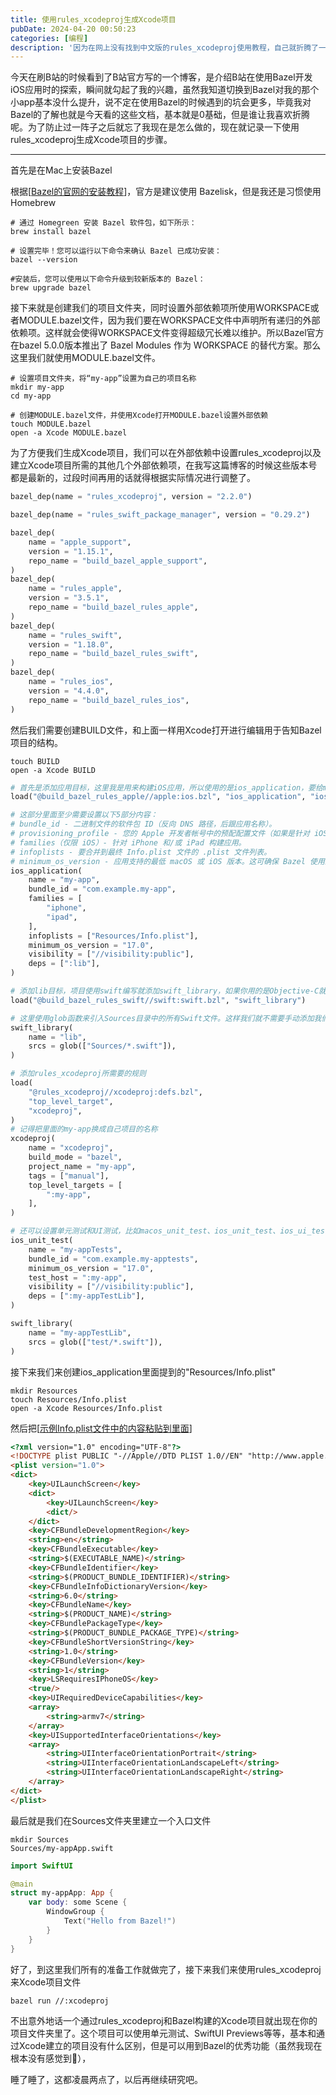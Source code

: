 ```yaml
---
title: 使用rules_xcodeproj生成Xcode项目
pubDate: 2024-04-20 00:50:23
categories: [编程]
description: '因为在网上没有找到中文版的rules_xcodeproj使用教程，自己就折腾了一下午，趁着还没忘，记录一下使用rules_xcodeproj生成Xcode项目的步骤……'
---
```


今天在刷B站的时候看到了B站官方写的一个博客，是介绍B站在使用Bazel开发iOS应用时的探索，瞬间就勾起了我的兴趣，虽然我知道切换到Bazel对我的那个小app基本没什么提升，说不定在使用Bazel的时候遇到的坑会更多，毕竟我对Bazel的了解也就是今天看的这些文档，基本就是0基础，但是谁让我喜欢折腾呢。为了防止过一阵子之后就忘了我现在是怎么做的，现在就记录一下使用rules_xcodeproj生成Xcode项目的步骤。

---

首先是在Mac上安装Bazel

根据[[Bazel的官网的安装教程](https://bazel.build/install/os-x?hl=zh-cn)]，官方是建议使用 Bazelisk，但是我还是习惯使用Homebrew

```shell
# 通过 Homegreen 安装 Bazel 软件包，如下所示：
brew install bazel

# 设置完毕！您可以运行以下命令来确认 Bazel 已成功安装：
bazel --version

#安装后，您可以使用以下命令升级到较新版本的 Bazel：
brew upgrade bazel
```

接下来就是创建我们的项目文件夹，同时设置外部依赖项所使用WORKSPACE或者MODULE.bazel文件，因为我们要在WORKSPACE文件中声明所有递归的外部依赖项。这样就会使得WORKSPACE文件变得超级冗长难以维护。所以Bazel官方在bazel 5.0.0版本推出了 Bazel Modules 作为 WORKSPACE 的替代方案。那么这里我们就使用MODULE.bazel文件。

```shell
# 设置项目文件夹，将“my-app”设置为自己的项目名称
mkdir my-app
cd my-app

# 创建MODULE.bazel文件，并使用Xcode打开MODULE.bazel设置外部依赖
touch MODULE.bazel
open -a Xcode MODULE.bazel
```

为了方便我们生成Xcode项目，我们可以在外部依赖中设置rules_xcodeproj以及建立Xcode项目所需的其他几个外部依赖项，在我写这篇博客的时候这些版本号都是最新的，过段时间再用的话就得根据实际情况进行调整了。
```python
bazel_dep(name = "rules_xcodeproj", version = "2.2.0")

bazel_dep(name = "rules_swift_package_manager", version = "0.29.2")

bazel_dep(
    name = "apple_support",
    version = "1.15.1",
    repo_name = "build_bazel_apple_support",
)
bazel_dep(
    name = "rules_apple",
    version = "3.5.1",
    repo_name = "build_bazel_rules_apple",
)
bazel_dep(
    name = "rules_swift",
    version = "1.18.0",
    repo_name = "build_bazel_rules_swift",
)
bazel_dep(
    name = "rules_ios",
    version = "4.4.0",
    repo_name = "build_bazel_rules_ios",
)
```

然后我们需要创建BUILD文件，和上面一样用Xcode打开进行编辑用于告知Bazel项目的结构。
```shell
touch BUILD
open -a Xcode BUILD
```
```python
# 首先是添加应用目标，这里我是用来构建iOS应用，所以使用的是ios_application，要给macOS写应用的话就换成macos_application。
load("@build_bazel_rules_apple//apple:ios.bzl", "ios_application", "ios_unit_test",)

# 这部分里面至少需要设置以下5部分内容：
# bundle_id - 二进制文件的软件包 ID（反向 DNS 路径，后跟应用名称）。
# provisioning_profile - 您的 Apple 开发者帐号中的预配配置文件（如果是针对 iOS 设备进行构建）。
# families（仅限 iOS）- 针对 iPhone 和/或 iPad 构建应用。
# infoplists - 要合并到最终 Info.plist 文件的 .plist 文件列表。
# minimum_os_version - 应用支持的最低 macOS 或 iOS 版本。这可确保 Bazel 使用正确的 API 级别构建应用。
ios_application(
    name = "my-app",
    bundle_id = "com.example.my-app",
    families = [
        "iphone",
        "ipad",
    ],
    infoplists = ["Resources/Info.plist"],
    minimum_os_version = "17.0",
    visibility = ["//visibility:public"],
    deps = [":lib"],
)

# 添加lib目标，项目使用swift编写就添加swift_library，如果你用的是Objective-C就使用objc_library
load("@build_bazel_rules_swift//swift:swift.bzl", "swift_library")

# 这里使用glob函数来引入Sources目录中的所有Swift文件。这样我们就不需要手动添加我们以后创建的新文件了。
swift_library(
    name = "lib",
    srcs = glob(["Sources/*.swift"]),
)

# 添加rules_xcodeproj所需要的规则
load(
    "@rules_xcodeproj//xcodeproj:defs.bzl",
    "top_level_target",
    "xcodeproj",
)
# 记得把里面的my-app换成自己项目的名称
xcodeproj(
    name = "xcodeproj",
    build_mode = "bazel",
    project_name = "my-app",
    tags = ["manual"],
    top_level_targets = [
        ":my-app",
    ],
)

# 还可以设置单元测试和UI测试，比如macos_unit_test、ios_unit_test、ios_ui_test等等，我这里就简单写一个ios_unit_test的示例，和上面一样，记得把my-app换为自己项目的名称
ios_unit_test(
    name = "my-appTests",
    bundle_id = "com.example.my-apptests",
    minimum_os_version = "17.0",
    test_host = ":my-app",
    visibility = ["//visibility:public"],
    deps = [":my-appTestLib"],
)

swift_library(
    name = "my-appTestLib",
    srcs = glob(["test/*.swift"]),
)
```

接下来我们来创建ios_application里面提到的"Resources/Info.plist"

```shell
mkdir Resources
touch Resources/Info.plist
open -a Xcode Resources/Info.plist
```

然后把[[示例Info.plist文件中的内容粘贴到里面](https://github.com/bazelbuild/rules_apple/blob/master/examples/ios/HelloWorldSwift/Info.plist)]

```html
<?xml version="1.0" encoding="UTF-8"?>
<!DOCTYPE plist PUBLIC "-//Apple//DTD PLIST 1.0//EN" "http://www.apple.com/DTDs/PropertyList-1.0.dtd">
<plist version="1.0">
<dict>
	<key>UILaunchScreen</key>
	<dict>
		<key>UILaunchScreen</key>
		<dict/>
	</dict>
	<key>CFBundleDevelopmentRegion</key>
	<string>en</string>
	<key>CFBundleExecutable</key>
	<string>$(EXECUTABLE_NAME)</string>
	<key>CFBundleIdentifier</key>
	<string>$(PRODUCT_BUNDLE_IDENTIFIER)</string>
	<key>CFBundleInfoDictionaryVersion</key>
	<string>6.0</string>
	<key>CFBundleName</key>
	<string>$(PRODUCT_NAME)</string>
	<key>CFBundlePackageType</key>
	<string>$(PRODUCT_BUNDLE_PACKAGE_TYPE)</string>
	<key>CFBundleShortVersionString</key>
	<string>1.0</string>
	<key>CFBundleVersion</key>
	<string>1</string>
	<key>LSRequiresIPhoneOS</key>
	<true/>
	<key>UIRequiredDeviceCapabilities</key>
	<array>
		<string>armv7</string>
	</array>
	<key>UISupportedInterfaceOrientations</key>
	<array>
		<string>UIInterfaceOrientationPortrait</string>
		<string>UIInterfaceOrientationLandscapeLeft</string>
		<string>UIInterfaceOrientationLandscapeRight</string>
	</array>
</dict>
</plist>
```

最后就是我们在Sources文件夹里建立一个入口文件

```shell
mkdir Sources
Sources/my-appApp.swift
```
```swift
import SwiftUI

@main
struct my-appApp: App {
    var body: some Scene {
        WindowGroup {
            Text("Hello from Bazel!")
        }
    }
}
```

好了，到这里我们所有的准备工作就做完了，接下来我们来使用rules_xcodeproj来Xcode项目文件
```shell
bazel run //:xcodeproj
```

不出意外地话一个通过rules_xcodeproj和Bazel构建的Xcode项目就出现在你的项目文件夹里了。这个项目可以使用单元测试、SwiftUI Previews等等，基本和通过Xcode建立的项目没有什么区别，但是可以用到Bazel的优秀功能（虽然我现在根本没有感觉到🤣），

睡了睡了，这都凌晨两点了，以后再继续研究吧。